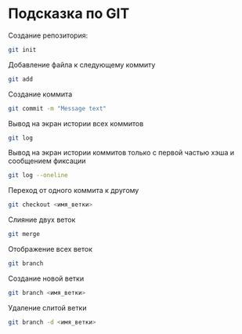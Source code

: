 # Подсказка по GIT

Создание репозитория:
```sh
git init
```

Добавление файла к следующему коммиту
```sh
git add
```

Создание коммита
```sh
git commit -m "Message text"
```

Вывод на экран истории всех коммитов
```sh
git log
```

Вывод на экран истории коммитов только с первой частью хэша и сообщением фиксации
```sh
git log --oneline
```

Переход от одного коммита к другому
```sh
git checkout <имя_ветки>
```

Слияние двух веток
```sh
git merge
```

Отображение всех веток
```sh
git branch
```

Создание новой ветки
```sh
git branch <имя_ветки>
```

Удаление слитой ветки 
```sh
git branch -d <имя_ветки>
```